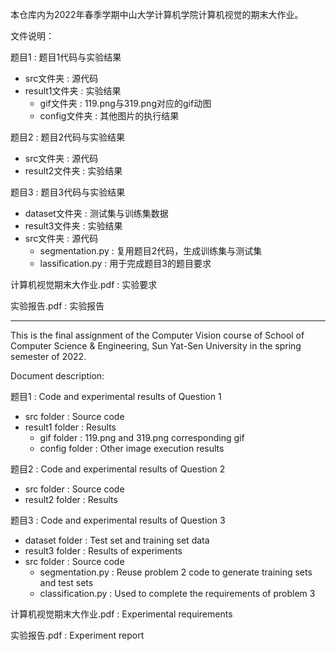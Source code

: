 本仓库内为2022年春季学期中山大学计算机学院计算机视觉的期末大作业。

文件说明：

题目1                            :  题目1代码与实验结果

- src文件夹                 :  源代码
- result1文件夹           :  实验结果
  - gif文件夹             :  119.png与319.png对应的gif动图
  - config文件夹       :  其他图片的执行结果

题目2                          	        :  题目2代码与实验结果

- src文件夹              	        :  源代码
- result2文件夹       	        :  实验结果

题目3                    		 :  题目3代码与实验结果

- dataset文件夹           		 :  测试集与训练集数据
- result3文件夹    		 :  实验结果
- src文件夹       		 :  源代码
  - segmentation.py    		 :  复用题目2代码，生成训练集与测试集
  - lassification.py          	 :  用于完成题目3的题目要求

计算机视觉期末大作业.pdf      :  实验要求

实验报告.pdf          :  实验报告

---

This is the final assignment of the Computer Vision course of School of Computer Science & Engineering, Sun Yat-Sen University in the spring semester of 2022.

Document description:

题目1 	:   Code and experimental results of Question 1

- src folder 			:  Source code
- result1 folder	 :  Results
  - gif folder			 :  119.png and 319.png corresponding gif
  -  config folder	 :  Other image execution results

题目2	 :   Code and experimental results of Question 2

- src folder 				:  Source code
- result2 folder 		:  Results

题目3 	:   Code and experimental results of Question 3

- dataset folder 		:  Test set and training set data
- result3 folder 		:  Results of experiments
- src folder				 :  Source code
  - segmentation.py 	:  Reuse problem 2 code to generate training sets and test sets
  - classification.py 	:  Used to complete the requirements of problem 3

计算机视觉期末大作业.pdf   :  Experimental requirements

实验报告.pdf    	:  Experiment report

